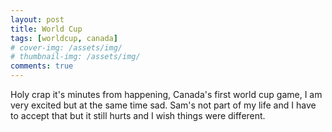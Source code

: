 ```yaml
---
layout: post
title: World Cup
tags: [worldcup, canada]
# cover-img: /assets/img/
# thumbnail-img: /assets/img/
comments: true
---
```

Holy crap it's minutes from happening, Canada's first world cup game, I am very excited but at the same time sad. Sam's not part of my life and I have to accept that but it still hurts and I wish things were different.
